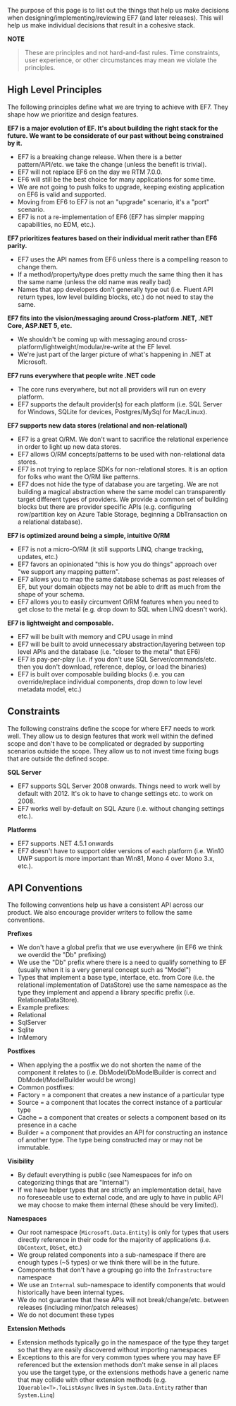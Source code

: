 The purpose of this page is to list out the things that help us make decisions when designing/implementing/reviewing EF7 (and later releases). This will help us make individual decisions that result in a cohesive stack.

**NOTE**
> These are principles and not hard-and-fast rules. Time constraints, user experience, or other circumstances may mean we violate the principles.

## High Level Principles
The following principles define what we are trying to achieve with EF7. They shape how we prioritize and design features.
 
**EF7 is a major evolution of EF. It's about building the right stack for the future. We want to be considerate of our past without being constrained by it.**
* EF7 is a breaking change release. When there is a better pattern/API/etc. we take the change (unless the benefit is trivial).
* EF7 will not replace EF6 on the day we RTM 7.0.0.
* EF6 will still be the best choice for many applications for some time.
* We are not going to push folks to upgrade, keeping existing application on EF6 is valid and supported.
* Moving from EF6 to EF7 is not an "upgrade" scenario, it's a "port" scenario.
* EF7 is not a re-implementation of EF6 (EF7 has simpler mapping capabilities, no EDM, etc.).

**EF7 prioritizes features based on their individual merit rather than EF6 parity.**
* EF7 uses the API names from EF6 unless there is a compelling reason to change them.
* If a method/property/type does pretty much the same thing then it has the same name (unless the old name was really bad) 
* Names that app developers don't generally type out (i.e. Fluent API return types, low level building blocks, etc.) do not need to stay the same.
 
**EF7 fits into the vision/messaging around Cross-platform .NET, .NET Core, ASP.NET 5, etc.**
* We shouldn't be coming up with messaging around cross-platform/lightweight/modular/re-write at the EF level.
* We're just part of the larger picture of what's happening in .NET at Microsoft.

**EF7 runs everywhere that people write .NET code**
* The core runs everywhere, but not all providers will run on every platform.
* EF7 supports the default provider(s) for each platform (i.e. SQL Server for Windows, SQLite for devices, Postgres/MySql for Mac/Linux).

**EF7 supports new data stores (relational and non-relational)**
* EF7 is a great O/RM. We don't want to sacrifice the relational experience in order to light up new data stores.
* EF7 allows O/RM concepts/patterns to be used with non-relational data stores.
* EF7 is not trying to replace SDKs for non-relational stores. It is an option for folks who want the O/RM like patterns.
* EF7 does not hide the type of database you are targeting. We are not building a magical abstraction where the same model can transparently target different types of providers. We provide a common set of building blocks but there are provider specific APIs (e.g. configuring row/partition key on Azure Table Storage, beginning a DbTransaction on a relational database).

**EF7 is optimized around being a simple, intuitive O/RM**
* EF7 is not a micro-O/RM (it still supports LINQ, change tracking, updates, etc.)
* EF7 favors an opinionated "this is how you do things" approach over "we support any mapping pattern".
* EF7 allows you to map the same database schemas as past releases of EF, but your domain objects may not be able to drift as much from the shape of your schema.
* EF7 allows you to easily circumvent O/RM features when you need to get close to the metal (e.g. drop down to SQL when LINQ doesn't work).
 
**EF7 is lightweight and composable.**
* EF7 will be built with memory and CPU usage in mind
* EF7 will be built to avoid unnecessary abstraction/layering between top level APIs and the database (i.e. "closer to the metal" that EF6)
* EF7 is pay-per-play (i.e. if you don't use SQL Server/commands/etc. then you don't download, reference, deploy, or load the binaries)
* EF7 is built over composable building blocks (i.e. you can override/replace individual components, drop down to low level metadata model, etc.) 
 
## Constraints
The following constrains define the scope for where EF7 needs to work well. They allow us to design features that work well within the defined scope and don't have to be complicated or degraded by supporting scenarios outside the scope. They allow us to not invest time fixing bugs that are outside the defined scope.
 
**SQL Server**
* EF7 supports SQL Server 2008 onwards. Things need to work well by default with 2012. It's ok to have to change settings etc. to work on 2008.
* EF7 works well by-default on SQL Azure (i.e. without changing settings etc.).
 
**Platforms**
* EF7 supports .NET 4.5.1 onwards
* EF7 doesn't have to support older versions of each platform (i.e. Win10 UWP support is more important than Win81, Mono 4 over Mono 3.x, etc.).
 
## API Conventions
The following conventions help us have a consistent API across our product. We also encourage provider writers to follow the same conventions.
 
**Prefixes**
* We don't have a global prefix that we use everywhere (in EF6 we think we overdid the "Db" prefixing)
* We use the "Db" prefix where there is a need to qualify something to EF (usually when it is a very general concept such as "Model")
* Types that implement a base type, interface, etc. from Core (i.e. the relational implementation of DataStore) use the same namespace as the type they implement and append a library specific prefix (i.e. RelationalDataStore).
* Example prefixes:
 * Relational
 * SqlServer
 * Sqlite
 * InMemory
 
**Postfixes**
* When applying the a postfix we do not shorten the name of the component it relates to (i.e. DbModel/DbModelBuilder is correct and DbModel/ModelBuilder would be wrong)
* Common postfixes:
 * Factory = a component that creates a new instance of a particular type
 * Source = a component that locates the correct instance of a particular type
 * Cache = a component that creates or selects a component based on its presence in a cache
 * Builder = a component that provides an API for constructing an instance of another type. The type being constructed may or may not be immutable.
 
**Visibility**
* By default everything is public (see Namespaces for info on categorizing things that are "Internal")
* If we have helper types that are strictly an implementation detail, have no foreseeable use to external code, and are ugly to have in public API we may choose to make them internal (these should be very limited).
 
**Namespaces**
* Our root namespace (`Microsoft.Data.Entity`) is only for types that users directly reference in their code for the majority of applications (i.e. `DbContext`, `DbSet`, etc.)
* We group related components into a sub-namespace if there are enough types (~5 types) or we think there will be in the future.
* Components that don't have a grouping go into the `Infrastructure` namespace
* We use an `Internal` sub-namespace to identify components that would historically have been internal types.
 * We do not guarantee that these APIs will not break/change/etc. between releases (including minor/patch releases)
 * We do not document these types
 
**Extension Methods**
* Extension methods typically go in the namespace of the type they target so that they are easily discovered without importing namespaces
* Exceptions to this are for very common types where you may have EF referenced but the extension methods don't make sense in all places you use the target type, or the extensions methods have a generic name that may collide with other extension methods (e.g. `IQuerable<T>.ToListAsync` lives in `System.Data.Entity` rather than `System.Linq`)

